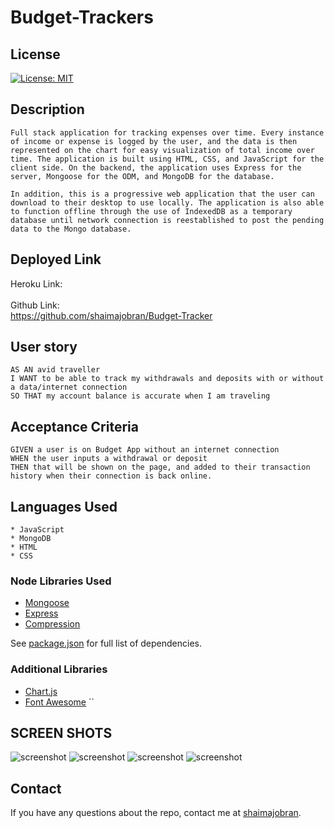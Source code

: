 # Budget-Trackers

## License
 [![License: MIT](https://img.shields.io/badge/License-MIT-yellow.svg)](https://opensource.org/licenses/MIT)

## Description
```
Full stack application for tracking expenses over time. Every instance of income or expense is logged by the user, and the data is then represented on the chart for easy visualization of total income over time. The application is built using HTML, CSS, and JavaScript for the client side. On the backend, the application uses Express for the server, Mongoose for the ODM, and MongoDB for the database.

In addition, this is a progressive web application that the user can download to their desktop to use locally. The application is also able to function offline through the use of IndexedDB as a temporary database until network connection is reestablished to post the pending data to the Mongo database.
```
## Deployed Link

Heroku Link: <br  />
 <br  />
Github Link: <br  />
 https://github.com/shaimajobran/Budget-Tracker<br  />



## User story
```
AS AN avid traveller
I WANT to be able to track my withdrawals and deposits with or without a data/internet connection
SO THAT my account balance is accurate when I am traveling
```
## Acceptance Criteria
```
GIVEN a user is on Budget App without an internet connection
WHEN the user inputs a withdrawal or deposit
THEN that will be shown on the page, and added to their transaction history when their connection is back online.
```
## Languages Used
```
* JavaScript
* MongoDB
* HTML
* CSS
```
### Node Libraries Used
- [Mongoose](https://www.npmjs.com/package/mongoose)
- [Express](https://www.npmjs.com/package/express)
- [Compression](https://www.npmjs.com/package/compression)

See [package.json](./package.json) for full list of dependencies.

### Additional Libraries
- [Chart.js](https://www.chartjs.org)
- [Font Awesome](https://fontawesome.com)
``
 ## SCREEN SHOTS
![screenshot](images/1.jpg)
![screenshot](images/2.jpg)
![screenshot](images/3.jpg)
![screenshot](images/4.jpg)

## Contact
If you have any questions about the repo, contact me at [shaimajobran](shaimajobran22@gmail.com).


